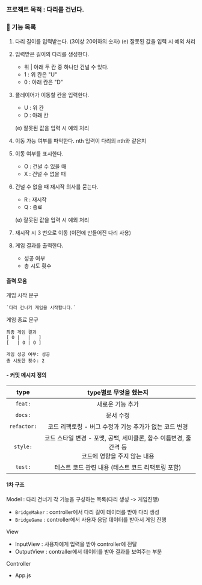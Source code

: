 
### 프로젝트 목적 : 다리를 건넌다.

### 🚀 기능 목록

1. 다리 길이를 입력받는다. (3이상 20이하의 숫자)
    (e) 잘못된 값을 입력 시 예외 처리

2. 입력받은 길이의 다리를 생성한다.
    - 위 | 아래 두 칸 중 하나만 건널 수 있다.
    - 1 : 위 칸은 "U"
    - 0 : 아래 칸은 "D"

3. 플레이어가 이동할 칸을 입력한다. 
    - U : 위 칸
    - D : 아래 칸
    
    (e) 잘못된 값을 입력 시 예외 처리

4. 이동 가능 여부를 파악한다.
    nth 입력이 다리의 nth와 같은지
    
5. 이동 여부를 표시한다.
    - O : 건널 수 있을 때
    - X : 건널 수 없을 때

6. 건널 수 없을 때 재시작 의사를 묻는다.
    - R : 재시작
    - Q : 종료

    (e) 잘못된 값을 입력 시 예외 처리
7. 재시작 시 3 번으로 이동 (이전에 만들어진 다리 사용)
8. 게임 결과를 출력한다.
    - 성공 여부 
    - 총 시도 횟수

#### 출력 모음
게임 시작 문구
```
`다리 건너기 게임을 시작합니다.`
```

게임 종료 문구
```
최종 게임 결과
[ O |   |   ]
[   | O | O ]

게임 성공 여부: 성공
총 시도한 횟수: 2
```

#### - 커밋 메시지 정의

|type|type별로 무엇을 했는지|
|:---:|:---:|
|`feat:`| 새로운 기능 추가 |
|`docs:`| 문서 수정 |
|`refactor:`| 코드 리팩토링 - 버그 수정과 기능 추가가 없는 코드 변경 |
|`style:`| 코드 스타일 변경 - 포맷, 공백, 세미클론, 함수 이름변경, 줄간격 등 <br>코드에 영향을 주지 않는 내용|
|`test:`| 테스트 코드 관련 내용 (테스트 코드 리팩토링 포함)|

#### 1차 구조
Model
: 다리 건너기 각 기능을 구성하는 목록(다리 생성 -> 게임진행)
- `BridgeMaker` : controller에서 다리 길이 데이터를 받아 다리 생성
- `BridgeGame` : controller에서 사용자 응답 데이터를 받아서 게임 진행

View
- InputView : 사용자에게 입력을 받아 controller에 전달
- OutputView : contraller에서 데이터를 받아 결과를 보여주는 부분

Controller
- App.js